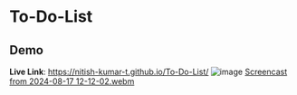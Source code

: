 # To-Do-List

## Demo
**Live Link**: https://nitish-kumar-t.github.io/To-Do-List/
![image](https://github.com/user-attachments/assets/74d8e44e-3169-406c-80d1-1327363b1600)
[Screencast from 2024-08-17 12-12-02.webm](https://github.com/user-attachments/assets/cab50f99-d8b0-4606-88bc-70c72446984d)
